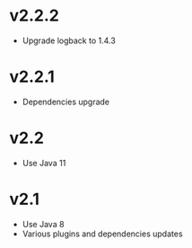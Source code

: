 # v2.2.2

- Upgrade logback to 1.4.3

# v2.2.1

- Dependencies upgrade

# v2.2

- Use Java 11

# v2.1

- Use Java 8
- Various plugins and dependencies updates